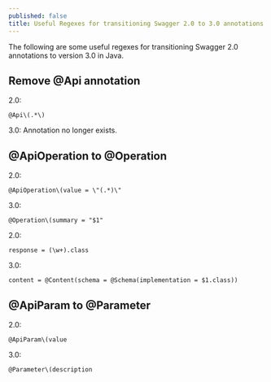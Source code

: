 ```yaml
---
published: false
title: Useful Regexes for transitioning Swagger 2.0 to 3.0 annotations
---
```

The following are some useful regexes for transitioning Swagger 2.0 annotations to version 3.0 in Java.

## Remove @Api annotation

2.0:

```
@Api\(.*\)
```

3.0: Annotation no longer exists.

## @ApiOperation to @Operation

2.0:

```
@ApiOperation\(value = \"(.*)\"
```

3.0:

```
@Operation\(summary = "$1"
```

2.0:

```
response = (\w+).class
```

3.0:

```
content = @Content(schema = @Schema(implementation = $1.class))
```

## @ApiParam to @Parameter

2.0:

```
@ApiParam\(value
```

3.0: 

```
@Parameter\(description
```